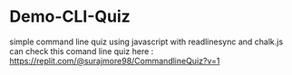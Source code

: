 # Demo-CLI-Quiz
simple command line quiz using javascript with readlinesync and chalk.js
can check this comand line quiz here : https://replit.com/@surajmore98/CommandlineQuiz?v=1
